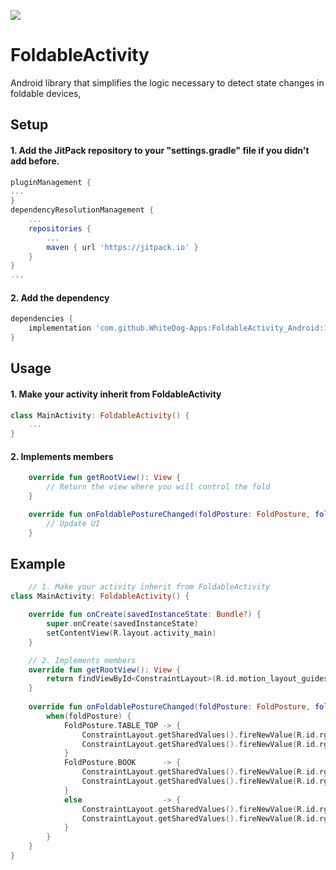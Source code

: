 [![](https://jitpack.io/v/WhiteDog-Apps/FoldableActivity_Android.svg)](https://jitpack.io/#WhiteDog-Apps/FoldableActivity_Android)

# FoldableActivity
Android library that simplifies the logic necessary to detect state changes in foldable devices,

## Setup
#### 1. Add the JitPack repository to your "settings.gradle" file if you didn't add before.
```gradle
pluginManagement {
...
}
dependencyResolutionManagement {
    ...
    repositories {
        ...
        maven { url 'https://jitpack.io' }
    }
}
...
```

#### 2. Add the dependency
```gradle
dependencies {
    implementation 'com.github.WhiteDog-Apps:FoldableActivity_Android:1.0.4'
}
```

## Usage
#### 1.  Make your activity inherit from FoldableActivity
```kotlin
class MainActivity: FoldableActivity() {
    ...
}
```

#### 2.  Implements members
```kotlin
    override fun getRootView(): View {
        // Return the view where you will control the fold
    }

    override fun onFoldablePostureChanged(foldPosture: FoldPosture, foldPositionFromEnd: Int) {
        // Update UI
    }
```

## Example
```kotlin
    // 1. Make your activity inherit from FoldableActivity
class MainActivity: FoldableActivity() {

    override fun onCreate(savedInstanceState: Bundle?) {
        super.onCreate(savedInstanceState)
        setContentView(R.layout.activity_main)
    }

    // 2. Implements members
    override fun getRootView(): View {
        return findViewById<ConstraintLayout>(R.id.motion_layout_guides_root)
    }
    
    override fun onFoldablePostureChanged(foldPosture: FoldPosture, foldPositionFromEnd: Int) {
        when(foldPosture) {
            FoldPosture.TABLE_TOP -> {
                ConstraintLayout.getSharedValues().fireNewValue(R.id.rg_motion_layout_guides_tabletop, foldPositionFromEnd)
                ConstraintLayout.getSharedValues().fireNewValue(R.id.rg_motion_layout_guides_book, 0)
            }
            FoldPosture.BOOK      -> {
                ConstraintLayout.getSharedValues().fireNewValue(R.id.rg_motion_layout_guides_tabletop, 0)
                ConstraintLayout.getSharedValues().fireNewValue(R.id.rg_motion_layout_guides_book, foldPositionFromEnd)
            }
            else                  -> {
                ConstraintLayout.getSharedValues().fireNewValue(R.id.rg_motion_layout_guides_tabletop, 0)
                ConstraintLayout.getSharedValues().fireNewValue(R.id.rg_motion_layout_guides_book, 0)
            }
        }
    }
}
```
